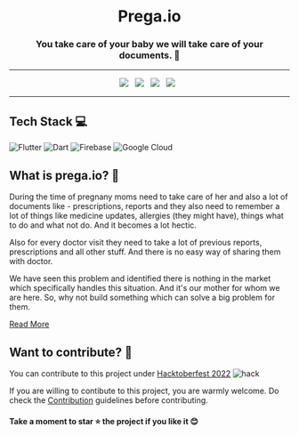 <h1 align=center> Prega.io </h1>

<h3 align=center> You take care of your baby we will take care of your documents. 📜 </h3>

----

<p align="center">
  <a href="https://github.com/Clueless-Community/Prega/issues"><img src="https://img.shields.io/github/issues/Clueless-Community/Prega.svg?style=for-the-badge&logo=appveyor" /></a>&nbsp;&nbsp;
  <a href="https://github.com/Clueless-Community/Prega/fork"><img src="https://img.shields.io/github/forks/Clueless-Community/Prega.svg?style=for-the-badge&logo=appveyor" /></a>&nbsp;&nbsp;
  <a href="#"><img src="https://img.shields.io/github/stars/Clueless-Community/Prega.svg?style=for-the-badge&logo=appveyor" /></a>&nbsp;&nbsp;
  <a href="https://github.com/Clueless-Community/Prega/blob/master/LICENSE"><img src="https://img.shields.io/github/license/Clueless-Community/Prega.svg?style=for-the-badge&logo=appveyor" /></a>&nbsp;&nbsp;
</p>

---


## Tech Stack 💻

![Flutter](https://img.shields.io/badge/Flutter-%2302569B.svg?style=for-the-badge&logo=Flutter&logoColor=white)
![Dart](https://img.shields.io/badge/dart-%230175C2.svg?style=for-the-badge&logo=dart&logoColor=white)
![Firebase](https://img.shields.io/badge/Firebase-039BE5?style=for-the-badge&logo=Firebase&logoColor=white)
![Google Cloud](https://img.shields.io/badge/GoogleCloud-%234285F4.svg?style=for-the-badge&logo=google-cloud&logoColor=white)


## What is prega.io? 🤔


 
During the time of pregnany moms need to take care of her and also a lot of documents like - prescriptions, reports and they also need to remember a lot of things like medicine updates, allergies (they might have), things what to do and what not do. And it becomes a lot hectic. 

Also for every doctor visit they need to take a lot of previous reports, prescriptions and all other stuff. And there is no easy way of sharing them with doctor.

We have seen this problem and identified there is nothing in the market which specifically handles this situation. And it's our mother for whom we are here. So, why not build something which can solve a big problem for them.

[Read More](https://github.com/Clueless-Community/Prega/blob/master/About.md)


## Want to contribute? 🎯


You can contribute to this project under [Hacktoberfest 2022](https://hacktoberfest.com/)
![hack](https://user-images.githubusercontent.com/58213083/193334808-aa022dff-825b-4cf8-a3d5-5e483c52ff67.png)


If you are willing to contibute to this project, you are warmly welcome.
Do check the [Contribution](https://github.com/Clueless-Community/Prega/blob/master/CONTRIBUTING.md) guidelines before contributing.

#### Take a moment to star ⭐ the project if you like it 😊
